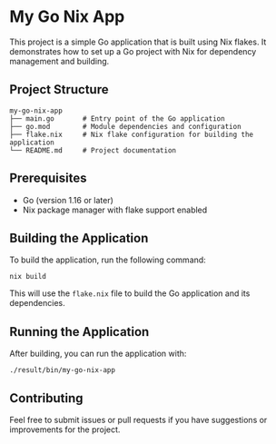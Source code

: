 # My Go Nix App

This project is a simple Go application that is built using Nix flakes. It demonstrates how to set up a Go project with Nix for dependency management and building.

## Project Structure

```
my-go-nix-app
├── main.go       # Entry point of the Go application
├── go.mod        # Module dependencies and configuration
├── flake.nix     # Nix flake configuration for building the application
└── README.md     # Project documentation
```

## Prerequisites

- Go (version 1.16 or later)
- Nix package manager with flake support enabled

## Building the Application

To build the application, run the following command:

```
nix build
```

This will use the `flake.nix` file to build the Go application and its dependencies.

## Running the Application

After building, you can run the application with:

```
./result/bin/my-go-nix-app
```

## Contributing

Feel free to submit issues or pull requests if you have suggestions or improvements for the project.